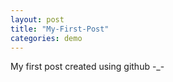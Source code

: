 ```yaml
---
layout: post
title: "My-First-Post"
categories: demo
---
```


My first post created using github -_-
